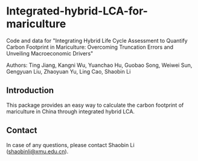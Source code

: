 # Integrated-hybrid-LCA-for-mariculture
Code and data for "Integrating Hybrid Life Cycle Assessment to Quantify Carbon Footprint in Mariculture: Overcoming Truncation Errors and Unveiling Macroeconomic Drivers"

Authors: Ting Jiang, Kangni Wu, Yuanchao Hu, Guobao Song, Weiwei Sun, Gengyuan Liu, Zhaoyuan Yu, Ling Cao, Shaobin Li
## Introduction
This package provides an easy way to calculate the carbon footprint of mariculture in China through integrated hybrid LCA.
## Contact
In case of any questions, please contact Shaobin Li (shaobinli@xmu.edu.cn).
